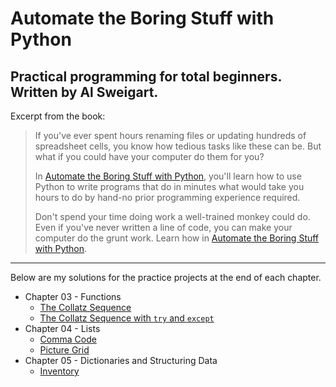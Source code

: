 # Automate the Boring Stuff with Python

## Practical programming for total beginners. Written by Al Sweigart.

Excerpt from the book:

> If you've ever spent hours renaming files or updating hundreds of spreadsheet cells, you know how tedious tasks like these can be. But what if you could have your computer do them for you?
>
> In <a target="_blank" rel="noopener noreferrer" href="https://automatetheboringstuff.com">Automate the Boring Stuff with Python</a>, you'll learn how to use Python to write programs that do in minutes what would take you hours to do by hand-no prior programming experience required.
>
> Don't spend your time doing work a well-trained monkey could do. Even if you've never written a line of code, you can make your computer do the grunt work. Learn how in <a target="_blank" rel="noopener noreferrer" href="https://automatetheboringstuff.com">Automate the Boring Stuff with Python</a>.

---

Below are my solutions for the practice projects at the end of each chapter.

- Chapter 03 - Functions
  - [The Collatz Sequence](./projects/collatz.py)
  - [The Collatz Sequence with `try` and `except`](./projects/collatz-exception.py)
- Chapter 04 - Lists
  - [Comma Code](./projects/comma-code.py)
  - [Picture Grid](./projects/picture-grid.py)
- Chapter 05 - Dictionaries and Structuring Data
  - [Inventory](./projects/inventory.py)
